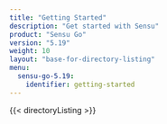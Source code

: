 ```yaml
---
title: "Getting Started"
description: "Get started with Sensu"
product: "Sensu Go"
version: "5.19"
weight: 10
layout: "base-for-directory-listing"
menu:
  sensu-go-5.19:
    identifier: getting-started
---
```


{{< directoryListing >}}
